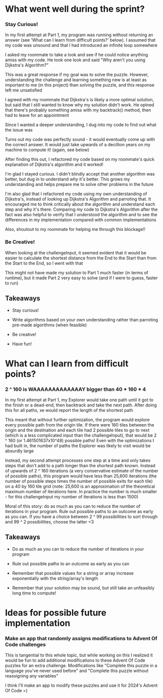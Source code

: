 # What went well during the sprint?

### Stay Curious!

In my first attempt at Part 1, my program was running without returning an answer (see 'What can I learn from difficult points?' below). I assumed that my code was unsound and that I had introduced an infinite loop somewhere

I asked my roommate to take a look and see if he could notice anything amiss with my code. He took one look and said "Why aren't you using Dijkstra's Algorithm?"

This was a great response if my goal was to solve the puzzle. However, understanding the challenge and learning something new is at least as important to me (in this project) than solving the puzzle, and this response left me unsatisfied

I agreed with my roommate that Dijkstra's is likely a more optimal solution, but said that I still wanted to know why my solution didn't work. He opined that there's probably something amiss with my backtrack() method, then had to leave for an appointment

Since I wanted a deeper understanding, I dug into my code to find out what the issue was

Turns out my code was perfectly sound - it would eventually come up with the correct answer. It would just take upwards of a decillion years on my machine to compute it! (again, see below)

After finding this out, I refactored my code based on my roommate's quick explanation of Dijkstra's algorithm and it worked!

I'm glad I stayed curious. I didn't blindly accept that another algorithm was better, but dug in to understand _why_ it's better. This grows my understanding and helps prepare me to solve other problems in the future

I'm also glad that I refactored my code using my own understanding of Dijkstra's, instead of looking up Dijkstra's Algorithm and parroting that. It encouraged me to think critically about the algorithm and understand each step and why it's there. Comparing my code to Dijkstra's Algorithm after the fact was also helpful to verify that I understood the algorithm and to see the differences in my implementation compared with common implementations

Also, shoutout to my roommate for helping me through this blockage!!

### Be Creative!

When looking at the challengeInput, it seemed evident that it would be easier to calculate the shortest distance from the End to the Start than from the Start to the End, so I went with that

This might not have made my solution to Part 1 much faster (in terms of runtime), but it made Part 2 very easy to solve (and if I were to guess, faster to run)

## Takeaways

- Stay curious!

- Write algorithms based on your own understanding rather than parroting pre-made algorithms (when feasible)

- Be creative!

- Have fun!

# What can I learn from difficult points?

### 2 ^ 160 is WAAAAAAAAAAAAAY bigger than 40 \* 160 \* 4

In my first attempt at Part 1, my Explorer would take one path until it got to the finish or a dead-end, then backtrack and take the next path. After doing this for all paths, xe would report the length of the shortest path

This meant that without further optimization, the program would explore every possible path from the origin tile. If there were 160 tiles between the origin and the destination and each tile had 2 possible tiles to go to next (which is a less complicated input than the challengeInput), that would be 2 ^ 160 (or 1.461501637x10^48) possible paths! Even with the optimizations I had built in, the number of paths the Explorer was likely to visit would be absurdly large

Instead, my second attempt processes one step at a time and only takes steps that don't add to a path longer than the shortest path known. Instead of upwards of 2 ^ 160 iterations (a very conservative estimate of the number of possible paths), this program would have less than 25,600 iterations (the number of possible steps times the number of possible exits for each tile) on a 40 by 160 tile grid (note: 25,600 is an approximation of the theoretical maximum number of iterations here. In practice the number is much smaller - for this challengeInput my number of iterations is less than 1500)

Moral of this story: do as much as you can to reduce the number of iterations in your program. Rule out possible paths to an outcome as early as you can. If you have a choice between 2 ^ 99 possibilities to sort through and 99 ^ 2 possibilities, choose the latter <3

## Takeaways

- Do as much as you can to reduce the number of iterations in your program

- Rule out possible paths to an outcome as early as you can

- Remember that possible values for a string or array increase exponentially with the string/array's length

- Remember that your solution may be sound, but still take an unfeasibly long time to compute!

# Ideas for possible future implementation

### Make an app that randomly assigns modifications to Advent Of Code challenges

This is tangential to this whole topic, but while working on this I realized it would be fun to add additional modifications to these Advent Of Code puzzles for an extra challenge. Modifications like "Complete this puzzle in a language you've never used before" and "Complete this puzzle without reassigning any variables"

I think I'll make an app to modify these puzzles and use it for 2024's Advent Of Code =)
